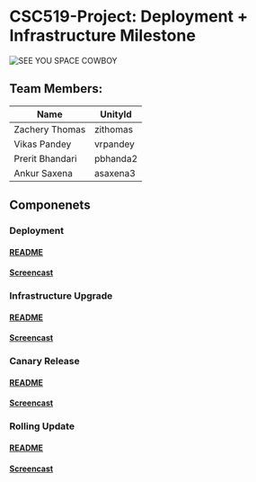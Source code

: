 # CSC519-Project: Deployment + Infrastructure Milestone


![SEE YOU SPACE COWBOY](https://img.youtube.com/vi/yg7V67ptg18/0.jpg)

## Team Members:
| Name | UnityId |
|---------------------|-------|
| Zachery Thomas | zithomas | 
| Vikas Pandey | vrpandey | 
| Prerit Bhandari | pbhanda2 |
| Ankur Saxena | asaxena3 |

## Componenets

### Deployment
#### [README](./Deployment/README.md)
#### [Screencast]()

### Infrastructure Upgrade
#### [README](./Infrastructure/README.md)
#### [Screencast]()

### Canary Release
#### [README]()
#### [Screencast]()

### Rolling Update
#### [README]()
#### [Screencast]()
